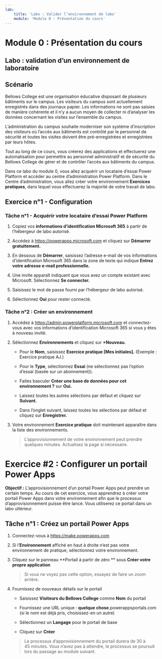 ```yaml
---
lab:
    title: 'Labo : Valider l’environnement de labo'
    module: 'Module 0 : Présentation du cours'
---
```


Module 0 : Présentation du cours
=================================

## Labo : validation d’un environnement de laboratoire

Scénario
--------

Bellows College est une organisation éducative disposant de plusieurs bâtiments sur le campus. Les visiteurs du campus sont actuellement enregistrés dans des journaux papier. Les informations ne sont pas saisies de manière cohérente et il n’y a aucun moyen de collecter ni d’analyser les données concernant les visites sur l’ensemble du campus.

L’administration du campus souhaite moderniser son système d’inscription des visiteurs où l’accès aux bâtiments est contrôlé par le personnel de sécurité et toutes les visites doivent être pré-enregistrées et enregistrées par leurs hôtes.

Tout au long de ce cours, vous créerez des applications et effectuerez une automatisation pour permettre au personnel administratif et de sécurité du Bellows College de gérer et de contrôler l’accès aux bâtiments du campus.

Dans ce labo du module 0, vous allez acquérir un locataire d’essai Power Platform et accéder au centre d’administration Power Platform. Dans le Centre d’administration, vous allez créer votre environnement **Exercices pratiques**, dans lequel vous effectuerez la majorité de votre travail de labo.

## Exercice n°1 - Configuration

### Tâche n°1 - Acquérir votre locataire d’essai Power Platform

1. Copiez vos **informations d’identification Microsoft 365** à partir de l’hébergeur de labo autorisé.

2. Accédez à <https://powerapps.microsoft.com> et cliquez sur **Démarrer gratuitement.**

3. En dessous de **Démarrer**, saisissez l’adresse e-mail de vos informations d’identification Microsoft 365 dans la zone de texte qui indique **Entrez votre adresse e-mail professionnelle.**

4. Une invite apparaît indiquant que vous avez un compte existant avec Microsoft. Sélectionnez **Se connecter.**

5. Saisissez le mot de passe fourni par l’hébergeur de labo autorisé. 

6. Sélectionnez **Oui** pour rester connecté.

### Tâche n°2 : Créer un environnement

1.  Accédez à <https://admin.powerplatform.microsoft.com> et connectez-vous avec vos informations d’identification Microsoft 365 si vous y êtes à nouveau invité.

2. Sélectionnez **Environnements** et cliquez sur **+Nouveau.**

    - Pour le **Nom**, saisissez **Exercice pratique [Mes initiales].** (Exemple : Exercice pratique AJ.)
    
    - Pour le **Type**, sélectionnez **Essai** (ne sélectionnez pas l’option d’essai (basée sur un abonnement)).
    
    - Faites basculer **Créer une base de données pour cet environnement ?** sur **Oui.**
    
    - Laissez toutes les autres sélections par défaut et cliquez sur **Suivant.**
    
    - Dans l’onglet suivant, laissez toutes les sélections par défaut et cliquez sur **Enregistrer.**

3. Votre environnement **Exercice pratique** doit maintenant apparaître dans la liste des environnements. 

    > L’approvisionnement de votre environnement peut prendre quelques minutes. Actualisez la page si nécessaire.

# Exercice \#2 : Configurer un portail Power Apps

**Objectif :** L’approvisionnement d’un portail Power Apps peut prendre un certain temps. Au cours de cet exercice, vous apprendrez à créer votre portail Power Apps dans votre environnement afin que le processus d’approvisionnement puisse être lancé. Vous utiliserez ce portail dans un labo ultérieur.

## Tâche n°1 : Créez un portail Power Apps

1.  Connectez-vous à <https://make.powerapps.com>

2.  Si l’**Environnement** affiché en haut à droite n’est pas votre environnement de pratique, sélectionnez votre environnement.

3.  Cliquez sur le panneau **Portail à partir de zéro ** sous **Créer votre propre application**

    > Si vous ne voyez pas cette option, essayez de faire un zoom arrière.

4.  Fournissez de nouveaux détails sur le portail

    -   Saisissez **Visiteurs du Bellows College** comme **Nom** du portail

    -   Fournissez une URL unique : **quelque chose**.powerappsportals.com (si le nom est déjà pris, choisissez-en un autre)

    -   Sélectionnez un **Langage** pour le portail de base

    -   Cliquez sur **Créer**

    > Le processus d’approvisionnement du portail durera de 30 à 45 minutes. Vous n’avez pas à attendre, le processus se poursuit lors du passage au module suivant.
